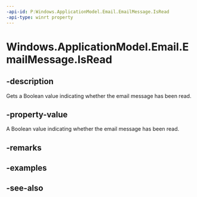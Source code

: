 ----api-id: P:Windows.ApplicationModel.Email.EmailMessage.IsRead
-api-type: winrt property
---<!-- Property syntaxpublic bool IsRead { get;  set; }--># Windows.ApplicationModel.Email.EmailMessage.IsRead## -descriptionGets a Boolean value indicating whether the email message has been read.## -property-valueA Boolean value indicating whether the email message has been read.## -remarks## -examples## -see-also